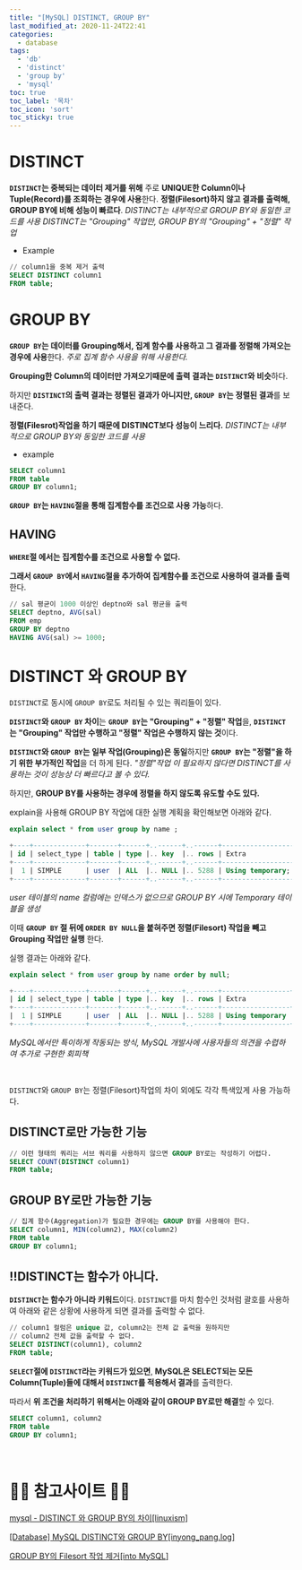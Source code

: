 ```yaml
---
title: "[MySQL] DISTINCT, GROUP BY"
last_modified_at: 2020-11-24T22:41
categories: 
  - database
tags: 
  - 'db' 
  - 'distinct' 
  - 'group by' 
  - 'mysql'
toc: true
toc_label: '목차'
toc_icon: 'sort'
toc_sticky: true
---
```

# DISTINCT

**`DISTINCT`는 중복되는 데이터 제거를 위해** 주로 **UNIQUE한 Column이나 Tuple(Record)를 조회하는 경우에 사용**한다.
**정렬(Filesort)하지 않고 결과를 출력해, GROUP BY에 비해 성능이 빠르다**.
_DISTINCT는 내부적으로 GROUP BY와 동일한 코드를 사용_
_DISTINCT는 "Grouping" 작업만, GROUP BY의  "Grouping" + "정렬" 작업_


- Example
```sql
// column1을 중복 제거 출력
SELECT DISTINCT column1 
FROM table;
```


# GROUP BY

**`GROUP BY`는 데이터를 Grouping해서, 집계 함수를 사용하고 그 결과를 정렬해 가져오는 경우에 사용**한다.
_주로 집계 함수 사용을 위해 사용한다._

**Grouping한 Column의 데이터만 가져오기때문에 출력 결과는 `DISTINCT`와 비슷**하다.

하지만 **`DISTINCT`의 출력 결과는 정렬된 결과가 아니지만, `GROUP BY`는 정렬된 결과**를 보내준다.

**정렬(Filesrot)작업을 하기 때문에 DISTINCT보다 성능이 느리다.**
_DISTINCT는 내부적으로 GROUP BY와 동일한 코드를 사용_

- example

```sql
SELECT column1 
FROM table 
GROUP BY column1;
```


**`GROUP BY`는 `HAVING`절을 통해 집계함수를 조건으로 사용 가능**하다.

## HAVING
**`WHERE`절 에서는 집계함수를 조건으로 사용할 수 없다.**

**그래서 `GROUP BY`에서 `HAVING`절을 추가하여 집계함수를 조건으로 사용하여 결과를 출력**한다.


```sql
// sal 평균이 1000 이상인 deptno와 sal 평균을 출력
SELECT deptno, AVG(sal)
FROM emp
GROUP BY deptno
HAVING AVG(sal) >= 1000;
```


# DISTINCT 와 GROUP BY

`DISTINCT`로 동시에 `GROUP BY`로도 처리될 수 있는 쿼리들이 있다.


**`DISTINCT`와 `GROUP BY` 차이**는 **`GROUP BY`는 "Grouping" + "정렬" 작업**을, 
**`DISTINCT`는 "Grouping" 작업만 수행하고 "정렬" 작업은 수행하지 않는 것**이다.

**`DISTINCT`와 `GROUP BY`는 일부 작업(Grouping)은 동일**하지만 **`GROUP BY`는 "정렬"을 하기 위한 부가적인 작업**을 더 하게 된다.
_"정렬"작업 이 필요하지 않다면 DISTINCT를 사용하는 것이 성능상 더 빠르다고 볼 수 있다._

하지만, **GROUP BY를 사용하는 경우에 정렬을 하지 않도록 유도할 수도 있다.**

explain을 사용해 GROUP BY 작업에 대한 실행 계획을 확인해보면 아래와 같다.

```sql
explain select * from user group by name ;      

+----+-------------+-------+------+..------+..------+---------------------------------+
| id | select_type | table | type |.. key  |.. rows | Extra                           |
+----+-------------+-------+------+..------+..------+---------------------------------+
|  1 | SIMPLE      | user  | ALL  |.. NULL |.. 5288 | Using temporary; Using filesort |
+----+-------------+-------+------+..------+..------+---------------------------------+
```
_user 테이블의 name 컬럼에는 인덱스가 없으므로 GROUP BY 시에 Temporary 테이블을 생성_

이때 **`GROUP BY` 절 뒤에 `ORDER BY NULL`을 붙혀주면 정렬(Filesort) 작업을 빼고 Grouping 작업만 실행** 한다.

실행 결과는 아래와 같다.

```sql
explain select * from user group by name order by null;

+----+-------------+-------+------+..------+..------+-----------------+
| id | select_type | table | type |.. key  |.. rows | Extra           |
+----+-------------+-------+------+..------+..------+-----------------+
|  1 | SIMPLE      | user  | ALL  |.. NULL |.. 5288 | Using temporary |
+----+-------------+-------+------+..------+..------+-----------------+
```
_MySQL에서만 특이하게 작동되는 방식, MySQL 개발사에 사용자들의 의견을 수렵하여 추가로 구현한 회피책_


<br>

`DISTINCT`와 `GROUP BY`는 정렬(Filesort)작업의 차이 외에도 각각 특색있게 사용 가능하다.


## DISTINCT로만 가능한 기능
```sql
// 이런 형태의 쿼리는 서브 쿼리를 사용하지 않으면 GROUP BY로는 작성하기 어렵다.
SELECT COUNT(DISTINCT column1) 
FROM table;
```


## GROUP BY로만 가능한 기능
```sql
// 집계 함수(Aggregation)가 필요한 경우에는 GROUP BY를 사용해야 한다.
SELECT column1, MIN(column2), MAX(column2) 
FROM table 
GROUP BY column1;
```




## !!DISTINCT는 함수가 아니다.
**`DISTINCT`는 함수가 아니라 키워드**이다. 
`DISTINCT`를 마치 함수인 것처럼 괄호를 사용하여 아래와 같은 상황에 사용하게 되면 결과를 출력할 수 없다.


```sql
// column1 컬럼은 unique 값, column2는 전체 값 출력을 원하지만
// column2 전체 값을 출력할 수 없다.
SELECT DISTINCT(column1), column2 
FROM table;
```


**`SELECT`절에 `DISTINCT`라는 키워드가 있으면**, **MySQL은 SELECT되는 모든 Column(Tuple)들에 대해서 `DISTINCT`를 적용해서 결과**를 출력한다.

따라서 **위 조건을 처리하기 위해서는 아래와 같이 GROUP BY로만 해결**할 수 있다.

```sql
SELECT column1, column2 
FROM table 
GROUP BY column1;
```

<br>

# 🙆‍♂️ 참고사이트 🙇‍♂️

[mysql - DISTINCT 와 GROUP BY의 차이[linuxism]](https://linuxism.ustd.ip.or.kr/809)

[[Database] MySQL DISTINCT와 GROUP BY[inyong_pang.log]](https://velog.io/@inyong_pang/Database-MySQL-DISTINCT%EC%99%80-GROUP-BY)

[GROUP BY의 Filesort 작업 제거[into MySQL]](http://intomysql.blogspot.com/2010/12/group-by-filesort.html)

[]()

[]()

[]()